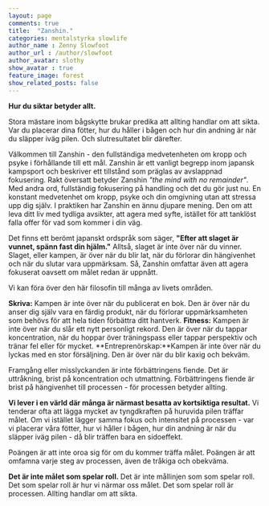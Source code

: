 ```yaml
---
layout: page
comments: true
title:  "Zanshin."
categories: mentalstyrka slowlife
author_name : Zenny Slowfoot
author_url : /author/slowfoot
author_avatar: slothy
show_avatar : true
feature_image: forest
show_related_posts: false
---
```


**Hur du siktar betyder allt.**


Stora mästare inom bågskytte brukar predika att allting handlar om att sikta. Var du placerar dina fötter, hur du håller i bågen och hur 
din andning är när du släpper iväg pilen. Och slutresultatet blir därefter.

Välkommen till Zanshin - den fullständiga medvetenheten om kropp och psyke i förhållande till ett mål.
Zanshin är ett vanligt begrepp inom japansk kampsport och beskriver ett tillstånd som präglas av avslappnad fokusering. Rakt översatt 
betyder Zanshin *"the mind with no remainder"*. Med andra ord, fullständig fokusering på handling och det du gör just nu. En konstant medvetenhet om kropp,
psyke och din omgivning utan att stressa upp dig själv.
I praktiken har Zanshin en ännu djupare mening. Den om att leva ditt liv med tydliga avsikter, att agera med syfte, istället för att tanklöst
falla offer för vad som kommer i din väg.


Det finns ett berömt japanskt ordspråk som säger, **"Efter att slaget är vunnet, spänn fast din hjälm."**
Alltså, slaget är inte över när du vinner. Slaget, eller kampen, är över när du blir lat, när du förlorar din hängivenhet och när du 
slutar vara uppmärksam.
Så, Zanshin omfattar även att agera fokuserat oavsett om målet redan är uppnått. 

Vi kan föra över den här filosofin till många av livets områden.

**Skriva:** Kampen är inte över när du publicerat en bok. Den är över när du anser dig själv vara en färdig produkt, när du förlorar uppmärksamheten som 
behövs för att hela tiden förbättra ditt hantverk.
**Fitness:** Kampen är inte över när du slår ett nytt personligt rekord. Den är över när du tappar koncentration, när du hoppar över träningspass eller
tappar perspektiv och tränar fel eller för mycket.
**Entreprenörskap:**Kampen är inte över när du lyckas med en stor försäljning. Den är över när du blir kaxig och bekväm.

Framgång eller misslyckanden är inte förbättringens fiende. Det är uttråkning, brist på koncentration och utmattning. Förbättringens fiende är brist på
hängivenhet till processen - för processen betyder allting.

**Vi lever i en värld där många är närmast besatta av kortsiktiga resultat.** Vi tenderar ofta att lägga mycket av tyngdkraften på huruvida pilen träffar målet. 
Om vi istället lägger samma fokus och intensitet på processen - var vi placerar våra fötter, hur vi håller i bågen, hur 
din andning är när du släpper iväg pilen - då blir träffen bara en sidoeffekt.

Poängen är att inte oroa sig för om du kommer träffa målet. Poängen är att omfamna varje steg av processen, även de tråkiga och obekväma. 


**Det är inte målet som spelar roll.** Det är inte mållinjen som som spelar roll. Det som spelar roll är hur vi närmar oss målet.
Det som spelar roll är processen. Allting handlar om att sikta.
